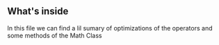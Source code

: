 ## What's inside

In this file we can find a lil sumary of optimizations of the operators and some methods of the Math Class
